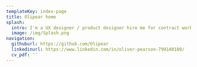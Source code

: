```yaml
---
templateKey: index-page
title: Olipear home
splash:
  intro: I'm a UX designer / product designer hire me for contract work
  image: /img/Splash.png
navigation:
  githuburl: https://github.com/Olipear
  linkedinurl: https://www.linkedin.com/in/oliver-pearson-799140100/
  cv_pdf: ''
---
```

